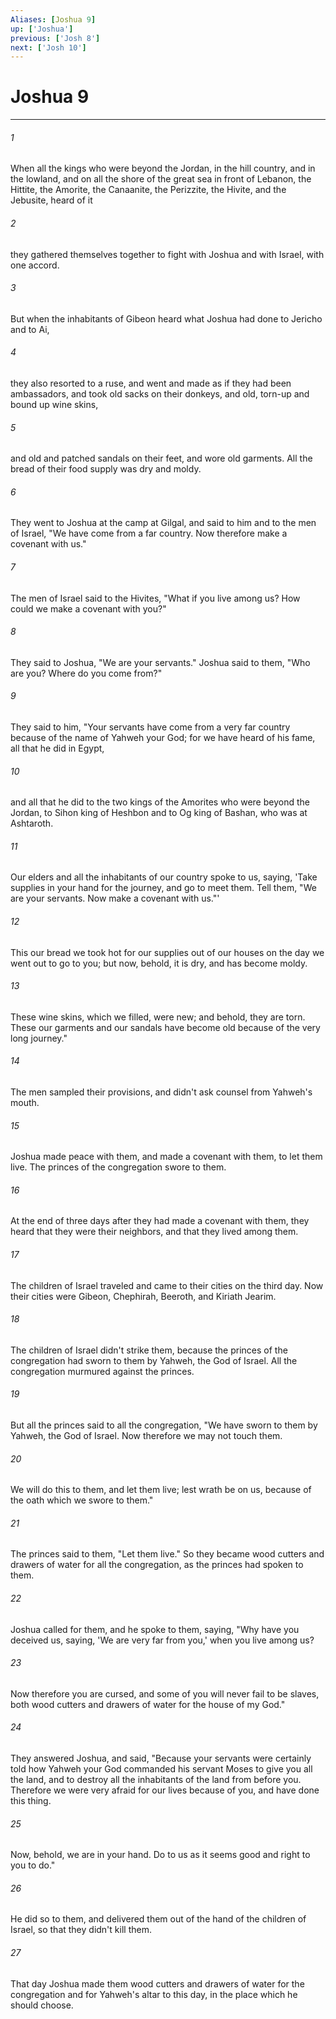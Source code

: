 ```yaml
---
Aliases: [Joshua 9]
up: ['Joshua']
previous: ['Josh 8']
next: ['Josh 10']
---
```

# Joshua 9
***





###### 1 

When all the kings who were beyond the Jordan, in the hill country, and in the lowland, and on all the shore of the great sea in front of Lebanon, the Hittite, the Amorite, the Canaanite, the Perizzite, the Hivite, and the Jebusite, heard of it 



###### 2 

they gathered themselves together to fight with Joshua and with Israel, with one accord. 



###### 3 

But when the inhabitants of Gibeon heard what Joshua had done to Jericho and to Ai, 



###### 4 

they also resorted to a ruse, and went and made as if they had been ambassadors, and took old sacks on their donkeys, and old, torn-up and bound up wine skins, 



###### 5 

and old and patched sandals on their feet, and wore old garments. All the bread of their food supply was dry and moldy. 



###### 6 

They went to Joshua at the camp at Gilgal, and said to him and to the men of Israel, "We have come from a far country. Now therefore make a covenant with us." 



###### 7 

The men of Israel said to the Hivites, "What if you live among us? How could we make a covenant with you?" 



###### 8 

They said to Joshua, "We are your servants." Joshua said to them, "Who are you? Where do you come from?" 



###### 9 

They said to him, "Your servants have come from a very far country because of the name of Yahweh your God; for we have heard of his fame, all that he did in Egypt, 



###### 10 

and all that he did to the two kings of the Amorites who were beyond the Jordan, to Sihon king of Heshbon and to Og king of Bashan, who was at Ashtaroth. 



###### 11 

Our elders and all the inhabitants of our country spoke to us, saying, 'Take supplies in your hand for the journey, and go to meet them. Tell them, "We are your servants. Now make a covenant with us."' 



###### 12 

This our bread we took hot for our supplies out of our houses on the day we went out to go to you; but now, behold, it is dry, and has become moldy. 



###### 13 

These wine skins, which we filled, were new; and behold, they are torn. These our garments and our sandals have become old because of the very long journey." 



###### 14 

The men sampled their provisions, and didn't ask counsel from Yahweh's mouth. 



###### 15 

Joshua made peace with them, and made a covenant with them, to let them live. The princes of the congregation swore to them. 



###### 16 

At the end of three days after they had made a covenant with them, they heard that they were their neighbors, and that they lived among them. 



###### 17 

The children of Israel traveled and came to their cities on the third day. Now their cities were Gibeon, Chephirah, Beeroth, and Kiriath Jearim. 



###### 18 

The children of Israel didn't strike them, because the princes of the congregation had sworn to them by Yahweh, the God of Israel. All the congregation murmured against the princes. 



###### 19 

But all the princes said to all the congregation, "We have sworn to them by Yahweh, the God of Israel. Now therefore we may not touch them. 



###### 20 

We will do this to them, and let them live; lest wrath be on us, because of the oath which we swore to them." 



###### 21 

The princes said to them, "Let them live." So they became wood cutters and drawers of water for all the congregation, as the princes had spoken to them. 



###### 22 

Joshua called for them, and he spoke to them, saying, "Why have you deceived us, saying, 'We are very far from you,' when you live among us? 



###### 23 

Now therefore you are cursed, and some of you will never fail to be slaves, both wood cutters and drawers of water for the house of my God." 



###### 24 

They answered Joshua, and said, "Because your servants were certainly told how Yahweh your God commanded his servant Moses to give you all the land, and to destroy all the inhabitants of the land from before you. Therefore we were very afraid for our lives because of you, and have done this thing. 



###### 25 

Now, behold, we are in your hand. Do to us as it seems good and right to you to do." 



###### 26 

He did so to them, and delivered them out of the hand of the children of Israel, so that they didn't kill them. 



###### 27 

That day Joshua made them wood cutters and drawers of water for the congregation and for Yahweh's altar to this day, in the place which he should choose.
